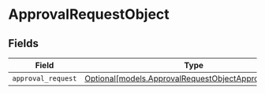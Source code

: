 # ApprovalRequestObject


## Fields

| Field                                                                                                      | Type                                                                                                       | Required                                                                                                   | Description                                                                                                |
| ---------------------------------------------------------------------------------------------------------- | ---------------------------------------------------------------------------------------------------------- | ---------------------------------------------------------------------------------------------------------- | ---------------------------------------------------------------------------------------------------------- |
| `approval_request`                                                                                         | [Optional[models.ApprovalRequestObjectApprovalRequest]](../models/approvalrequestobjectapprovalrequest.md) | :heavy_minus_sign:                                                                                         | N/A                                                                                                        |